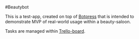 #Beautybot

This is a test-app, created on top of [Botpress](https://github.com/botpress/botpress) that is intended to demonstrate MVP of real-world usage within a beauty-saloon.

Tasks are managed within [Trello-board](https://trello.com/b/V0wZGYbZ/audition-sirius.ai).
